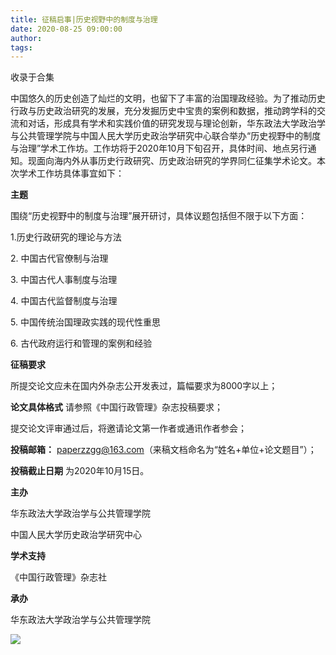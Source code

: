 ```yaml
---
title: 征稿启事|历史视野中的制度与治理
date: 2020-08-25 09:00:00
author: 
tags: 
---
```



收录于合集

中国悠久的历史创造了灿烂的文明，也留下了丰富的治国理政经验。为了推动历史行政与历史政治研究的发展，充分发掘历史中宝贵的案例和数据，推动跨学科的交流和对话，形成具有学术和实践价值的研究发现与理论创新，华东政法大学政治学与公共管理学院与中国人民大学历史政治学研究中心联合举办“历史视野中的制度与治理”学术工作坊。工作坊将于2020年10月下旬召开，具体时间、地点另行通知。现面向海内外从事历史行政研究、历史政治研究的学界同仁征集学术论文。本次学术工作坊具体事宜如下：

  

  

 **主题**

  

围绕“历史视野中的制度与治理”展开研讨，具体议题包括但不限于以下方面：  

  

1.历史行政研究的理论与方法

  

2\. 中国古代官僚制与治理

  

3\. 中国古代人事制度与治理

  

4\. 中国古代监督制度与治理

  

5\. 中国传统治国理政实践的现代性重思

6\. 古代政府运行和管理的案例和经验

  

  

 **征稿要求**

  

所提交论文应未在国内外杂志公开发表过，篇幅要求为8000字以上；  

  

 **论文具体格式** 请参照《中国行政管理》杂志投稿要求；

  

提交论文评审通过后，将邀请论文第一作者或通讯作者参会；

  

 **投稿邮箱：** paperzzgg@163.com（来稿文档命名为“姓名+单位+论文题目”）；

  

 **投稿截止日期** 为2020年10月15日。

  

  

 **主办**

  

华东政法大学政治学与公共管理学院  

  

中国人民大学历史政治学研究中心

  

  

 **学术支持**

  

《中国行政管理》杂志社  

  

  

 **承办**  

  

华东政法大学政治学与公共管理学院  

  

![](/images/257/2.jpeg)

  

